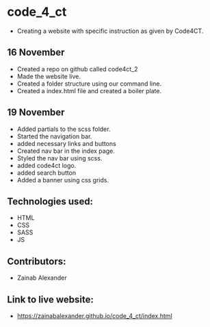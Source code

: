 # code_4_ct
- Creating a website with specific  instruction as given by Code4CT.

## 16 November
- Created a repo on github called code4ct_2
- Made the website live.
- Created a folder structure using our command
  line.
- Created a index.html file and created a boiler plate.

## 19 November
- Added partials to the scss folder.
- Started the navigation bar.
- added necessary links and buttons
- Created nav bar in the index page.
- Styled the nav bar using  scss.
- added code4ct logo.
- added search button
- Added a banner using css grids.
## Technologies used:
- HTML
- CSS 
- SASS
- JS

## Contributors:
- Zainab Alexander

## Link to live website:
- https://zainabalexander.github.io/code_4_ct/index.html